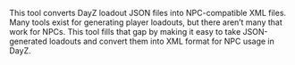 This tool converts DayZ loadout JSON files into NPC-compatible XML files. Many tools exist for generating player loadouts, but there aren’t many that work for NPCs. This tool fills that 
gap by making it easy to take JSON-generated loadouts and convert them into XML format for NPC usage in DayZ.
